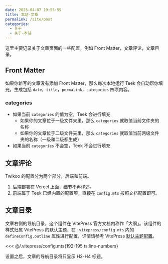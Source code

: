 ```yaml
---
date: 2025-04-07 19:55:59
title: 本站-文章
permalink: /site/post
categories:
  - 关于
  - 关于-本站
---
```


这里主要记录关于文章页面的一些配置，例如 Front Matter，文章评论，文章目录。

<!-- more -->

## Front Matter

如果你新写的文章没有添加 Front Matter，那么每次本地运行 Teek 会自动帮你填充，生成包括 `date`，`title`，`permalink`，`categories` 四项内容。

### categories

- 如果当前 `categories` 的值为空，Teek 会进行填充
  - 如果你的文章位于一级文件夹里，那么 `categories` 就取值当前文件夹的名称
  - 如果你的文章位于二级文件夹里，那么 `categories` 就取值当前两级文件夹的名称（一级和二级都生成）
- 如果当前 `categories` 不会空，Teek 不会进行填充

## 文章评论

Twikoo 的配置分为两个部分，后端和前端。

1. 后端部署在 Vercel 上面，细节不再详述。
2. 前端属于 Teek 已经内置的配置项，直接在 `config.mts` 按照文档配置即可。

## 文章目录

文章右侧的导航目录，这个组件在 VitePress 官方文档内称作「大纲」。该组件的样式归属 VitePress 的默认主题，在 `.vitepress/config.mts` 内的 `defineConfig.outline` 属性进行配置，详情请参考 VitePress [默认主题配置](https://vitepress.dev/zh/reference/default-theme-config#outline)。

<<< @/.vitepress/config.mts{192-195 ts:line-numbers}

设置之后，文章的导航目录将只显示 H2-H4 标题。
